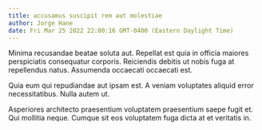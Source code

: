 ```yaml
---
title: accusamus suscipit rem aut molestiae
author: Jorge Hane
date: Fri Mar 25 2022 22:00:16 GMT-0400 (Eastern Daylight Time)
---
```

Minima recusandae beatae soluta aut. Repellat est quia in officia maiores perspiciatis consequatur corporis. Reiciendis debitis ut nobis fuga at repellendus natus. Assumenda occaecati occaecati est.

 Quia eum qui repudiandae aut ipsam est. A veniam voluptates aliquid error necessitatibus. Nulla autem ut.

 Asperiores architecto praesentium voluptatem praesentium saepe fugit et. Qui mollitia neque. Cumque sit eos voluptatem fuga dicta at et veritatis in.